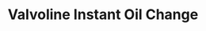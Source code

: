 ---
title: "Valvoline Instant Oil Change"
url: /columbus/valvoline-instant-oil-change/
shop: car repair
---